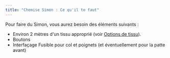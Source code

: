 ```yaml
---
title: "Chemise Simon : Ce qu'il te faut"
---
```


Pour faire du Simon, vous aurez besoin des éléments suivants :

- Environ 2 mètres d'un tissu approprié (voir [Options de tissu](/docs/patterns/simon/fabric/)).
- Boutons
- Interfaçage Fusible pour col et poignets (et éventuellement pour la patte avant)
